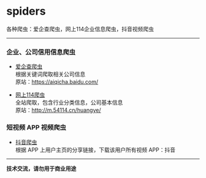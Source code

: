 # spiders
各种爬虫：爱企查爬虫，网上114企业信息爬虫，抖音视频爬虫
___

### 企业、公司信用信息爬虫

- [爱企查爬虫](https://github.com/datugou/spiders/blob/main/aiqicha)  
根据关键词爬取相关公司信息  
原站：https://aiqicha.baidu.com/

- [网上114爬虫](https://github.com/datugou/spiders/tree/main/54114)  
全站爬取，包含行业分类信息，公司基本信息  
原站：http://m.54114.cn/huangye/

### 短视频 APP 视频爬虫

- [抖音爬虫](https://github.com/datugou/spiders/tree/main/douyin)  
根据 APP 上用户主页的分享链接，下载该用户所有视频
APP：抖音


___
**技术交流，请勿用于商业用途**
